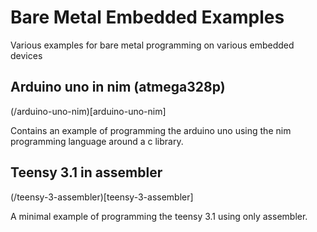 # Bare Metal Embedded Examples

Various examples for bare metal programming on various embedded devices

## Arduino uno in nim (atmega328p)
(/arduino-uno-nim)[arduino-uno-nim]

Contains an example of programming the arduino uno using the nim programming language around a c library.

## Teensy 3.1 in assembler
(/teensy-3-assembler)[teensy-3-assembler]

A minimal example of programming the teensy 3.1 using only assembler.
